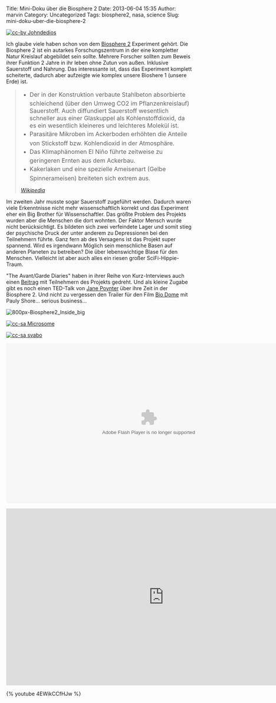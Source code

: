 Title: Mini-Doku über die Biosphere 2
Date: 2013-06-04 15:35
Author: marvin
Category: Uncategorized
Tags: biosphere2, nasa, science
Slug: mini-doku-uber-die-biosphere-2

[![cc-by Johndedios]({static}/images/Wiki_bio2_sunset_001.jpg)](https://en.wikipedia.org/wiki/File:Wiki_bio2_sunset_001.jpg)

Ich glaube viele haben schon von dem [Biosphere
2](https://de.wikipedia.org/wiki/Biosph%C3%A4re_2) Experiment gehört.
Die Biosphere 2 ist ein autarkes Forschungszentrum in der eine
kompletter Natur Kreislauf abgebildet sein sollte. Mehrere Forscher
sollten zum Beweis ihrer Funktion 2 Jahre in ihr leben ohne Zutun von
außen. Inklusive Sauerstoff und Nahrung. Das interessante ist, dass das
Experiment komplett scheiterte, dadurch aber aufzeigte wie komplex
unsere Bioshere 1 (unsere Erde) ist.

> -   <span style="line-height: 1.714285714; font-size: 1rem;">Der in
>     der Konstruktion verbaute Stahlbeton absorbierte schleichend (über
>     den Umweg CO2 im Pflanzenkreislauf) Sauerstoff. Auch diffundiert
>     Sauerstoff wesentlich schneller aus einer Glaskuppel als
>     Kohlenstoffdioxid, da es ein wesentlich kleineres und leichteres
>     Molekül ist.</span>
> -   <span
>     style="line-height: 1.714285714; font-size: 1rem;">Parasitäre
>     Mikroben im Ackerboden erhöhten die Anteile von Stickstoff bzw.
>     Kohlendioxid in der Atmosphäre.</span>
> -   <span style="line-height: 1.714285714; font-size: 1rem;">Das
>     Klimaphänomen El Niño führte zeitweise zu geringeren Ernten aus
>     dem Ackerbau.</span>
> -   <span
>     style="line-height: 1.714285714; font-size: 1rem;">Kakerlaken und
>     eine spezielle Ameisenart (Gelbe Spinnerameisen) breiteten sich
>     extrem aus.</span>
>
> <cite>[Wikipedia](https://de.wikipedia.org/wiki/Biosph%C3%A4re_2)</cite>

Im zweiten Jahr musste sogar Sauerstoff zugeführt werden. Dadurch waren
viele Erkenntnisse nicht mehr wissenschaftlich korrekt und das
Experiment eher ein Big Brother für Wissenschaftler. Das größte Problem
des Projekts wurden aber die Menschen die dort wohnten. Der Faktor
Mensch wurde nicht berücksichtigt. Es bildeten sich zwei verfeindete
Lager und somit stieg der psychische Druck der unter anderem zu
Depressionen bei den Teilnehmern führte. Ganz fern ab des Versagens ist
das Projekt super spannend. Wird es irgendwann Möglich sein menschliche
Basen auf anderen Planeten zu betreiben? Die über lebenswichtige Blase
für den Menschen. Vielleicht ist aber auch alles ein riesen großer
SciFi-Hippie-Traum.

"The Avant/Garde Diaries" haben in ihrer Reihe von Kurz-Interviews auch
einen
[Beitrag](http://www.theavantgardediaries.com/en/article/299/SALLY+SILVERSTONE+%26+LINDA+LEIGH/Biosphere+2)
mit Teilnehmern des Projekts gedreht. Und als kleine Zugabe gibt es noch
einen TED-Talk von [Jane
Poynter](https://en.wikipedia.org/wiki/Jane_Poynter) über ihre Zeit in
der Biosphere 2. Und nicht zu vergessen den Trailer für den Film [Bio
Dome](https://en.wikipedia.org/wiki/Bio-Dome) mit Pauly Shore... serious
business...

![800px-Biosphere2_Inside_big]({static}/images/800px-Biosphere2_Inside_big.jpg)

[![cc-sa Microsome]({static}/images/800px-Biosphere2_aussen.jpg)](https://commons.wikimedia.org/wiki/File:Biosphere2_aussen.JPG)

[![cc-sa svabo]({static}/images/Biosphere_2_Tucson.jpg)](https://commons.wikimedia.org/wiki/File:Biosphere_2_Tucson.JPG)

<p>
<object width="773" height="434" classid="clsid:d27cdb6e-ae6d-11cf-96b8-444553540000" codebase="http://download.macromedia.com/pub/shockwave/cabs/flash/swflash.cab#version=6,0,40,0" name="movie">
<param name="quality" value="high"></param><param name="allowfullscreen" value="true"></param><param name="allowScriptAccess" value="always"></param><param name="flashvars" value="xml=http://www.theavantgardediaries.com/en/media/data/article/299/content/291/ajax/1/_dc/1370342007"></param><param name="src" value="http://www.theavantgardediaries.com/assets/_878187239712345_/flash/mb_avgd_videoplayer.swf"></param><param name="allowscriptaccess" value="always"></param>

<embed width="773" height="434" type="application/x-shockwave-flash" src="http://www.theavantgardediaries.com/assets/_878187239712345_/flash/mb_avgd_videoplayer.swf" quality="high" allowfullscreen="true" allowscriptaccess="always" flashvars="xml=http://www.theavantgardediaries.com/en/media/data/article/299/content/291/ajax/1/_dc/1370342007" allowscriptaccess="always" name="movie">
</embed>
</object>
</p>
<iframe src="http://embed.ted.com/talks/lang/de/jane_poynter_life_in_biosphere_2.html" width="853" height="480" frameborder="0" scrolling="no" webkitallowfullscreen mozallowfullscreen allowfullscreen></iframe>

{% youtube 4EWikCCfHJw %}

